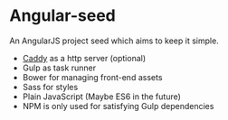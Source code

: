 Angular-seed
============

An AngularJS project seed which aims to keep it simple.

* [Caddy](https://caddyserver.com) as a http server (optional)
* Gulp as task runner
* Bower for managing front-end assets
* Sass for styles
* Plain JavaScript (Maybe ES6 in the future)
* NPM is only used for satisfying Gulp dependencies
